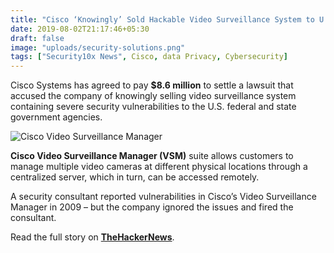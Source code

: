 ```yaml
---
title: "Cisco ‘Knowingly’ Sold Hackable Video Surveillance System to U.S. Government"
date: 2019-08-02T21:17:46+05:30
draft: false
image: "uploads/security-solutions.png"
tags: ["Security10x News", Cisco, data Privacy, Cybersecurity]
---
```


Cisco Systems has agreed to pay **$8.6 million** to settle a lawsuit that accused the company of knowingly selling video surveillance system containing severe security vulnerabilities to the U.S. federal and state government agencies.

![Cisco Video Surveillance Manager](https://security10x.com/uploads/Cisco-Video-Surveillance-Manager.jpg)

**Cisco Video Surveillance Manager (VSM)** suite allows customers to manage multiple video cameras at different physical locations through a centralized server, which in turn, can be accessed remotely.

A security consultant reported vulnerabilities in Cisco’s Video Surveillance Manager in 2009 – but the company ignored the issues and fired the consultant.

Read the full story on **[TheHackerNews](https://thehackernews.com/2019/08/cisco-surveillance-technology.html)**.